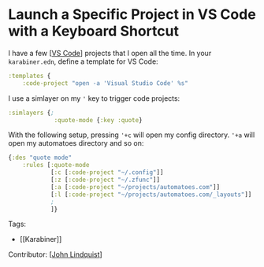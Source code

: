 # Launch a Specific Project in VS Code with a Keyboard Shortcut

I have a few [[VS Code]] projects that I open all the time. In your `karabiner.edn`, define a template for VS Code:

```clojure
:templates {
    :code-project "open -a 'Visual Studio Code' %s"
```

I use a simlayer on my `'` key to trigger code projects:

```clojure
:simlayers {;
             :quote-mode {:key :quote}
```

With the following setup, pressing `'+c` will open my config directory. `'+a` will open my automatoes directory and so on:

```clojure
{:des "quote mode"
    :rules [:quote-mode
            [:c [:code-project "~/.config"]]
            [:z [:code-project "~/.zfunc"]]
            [:a [:code-project "~/projects/automatoes.com"]]
            [:l [:code-project "~/projects/automatoes.com/_layouts"]]
            ;
            ]}
```

Tags:

- [[Karabiner]]

Contributor: [[John Lindquist]]

[//begin]: # "Autogenerated link references for markdown compatibility"
[VS Code]: vs-code "VS Code"
[John Lindquist]: john-lindquist "John Lindquist"
[//end]: # "Autogenerated link references"
